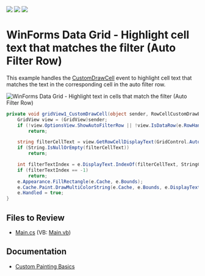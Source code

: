 <!-- default badges list -->
![](https://img.shields.io/endpoint?url=https://codecentral.devexpress.com/api/v1/VersionRange/128628479/13.1.4%2B)
[![](https://img.shields.io/badge/Open_in_DevExpress_Support_Center-FF7200?style=flat-square&logo=DevExpress&logoColor=white)](https://supportcenter.devexpress.com/ticket/details/E3134)
[![](https://img.shields.io/badge/📖_How_to_use_DevExpress_Examples-e9f6fc?style=flat-square)](https://docs.devexpress.com/GeneralInformation/403183)
<!-- default badges end -->

# WinForms Data Grid - Highlight cell text that matches the filter (Auto Filter Row)

This example handles the [CustomDrawCell](https://docs.devexpress.com/WindowsForms/DevExpress.XtraGrid.Views.Grid.GridView.CustomDrawCell) event to highlight cell text that matches the text in the corresponding cell in the auto filter row.

![WinForms Data Grid - Highlight text in cells that match the filter (Auto Filter Row)](https://raw.githubusercontent.com/DevExpress-Examples/how-to-enable-gridview-to-highlight-text-matching-text-typed-in-the-autofilterrow-in-cells-e3134/13.1.4%2B/media/winforms-grid-highlight-filter-string.png)

```csharp
private void gridView1_CustomDrawCell(object sender, RowCellCustomDrawEventArgs e) {
    GridView view = (GridView)sender;
    if (!view.OptionsView.ShowAutoFilterRow || !view.IsDataRow(e.RowHandle))
        return;

    string filterCellText = view.GetRowCellDisplayText(GridControl.AutoFilterRowHandle, e.Column);
    if (String.IsNullOrEmpty(filterCellText))
        return;

    int filterTextIndex = e.DisplayText.IndexOf(filterCellText, StringComparison.CurrentCultureIgnoreCase);
    if (filterTextIndex == -1)
        return;
    e.Appearance.FillRectangle(e.Cache, e.Bounds);
    e.Cache.Paint.DrawMultiColorString(e.Cache, e.Bounds, e.DisplayText, filterCellText, e.Appearance, Color.Black, Color.Gold, false, filterTextIndex);
    e.Handled = true;
}
```


## Files to Review

* [Main.cs](./CS/CarsGridWinApp15/Main.cs) (VB: [Main.vb](./VB/CarsGridWinApp15/Main.vb))


## Documentation

* [Custom Painting Basics](https://docs.devexpress.com/WindowsForms/762/controls-and-libraries/data-grid/appearance-and-conditional-formatting/custom-painting/custom-painting-basics)

